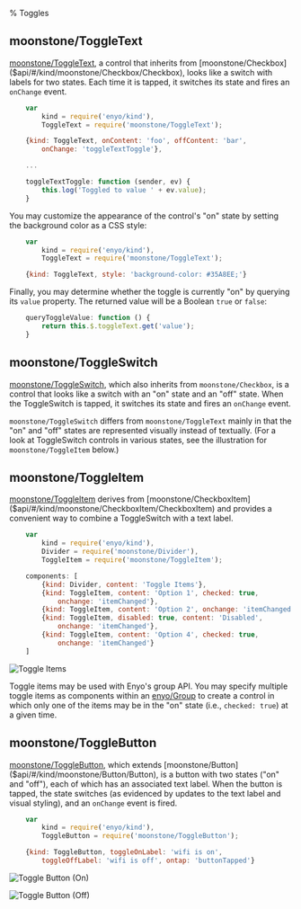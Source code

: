 % Toggles

## moonstone/ToggleText

[moonstone/ToggleText]($api/#/kind/moonstone/ToggleText/ToggleText), a control
that inherits from [moonstone/Checkbox]($api/#/kind/moonstone/Checkbox/Checkbox),
looks like a switch with labels for two states.  Each time it is tapped, it
switches its state and fires an `onChange` event.

```javascript
    var
        kind = require('enyo/kind'),
        ToggleText = require('moonstone/ToggleText');

    {kind: ToggleText, onContent: 'foo', offContent: 'bar',
        onChange: 'toggleTextToggle'},

    ...

    toggleTextToggle: function (sender, ev) {
        this.log('Toggled to value ' + ev.value);
    }
```

You may customize the appearance of the control's "on" state by setting the
background color as a CSS style:

```javascript
    var
        kind = require('enyo/kind'),
        ToggleText = require('moonstone/ToggleText');

    {kind: ToggleText, style: 'background-color: #35A8EE;'}
```

Finally, you may determine whether the toggle is currently "on" by querying its
`value` property.  The returned value will be a Boolean `true` or `false`:

```javascript
    queryToggleValue: function () {
        return this.$.toggleText.get('value');
    }
```

## moonstone/ToggleSwitch

[moonstone/ToggleSwitch]($api/#/kind/moonstone/ToggleSwitch/ToggleSwitch), which
also inherits from `moonstone/Checkbox`, is a control that looks like a switch
with an "on" state and an "off" state.  When the ToggleSwitch is tapped, it
switches its state and fires an `onChange` event.

`moonstone/ToggleSwitch` differs from `moonstone/ToggleText` mainly in that the
"on" and "off" states are represented visually instead of textually.  (For a
look at ToggleSwitch controls in various states, see the illustration for
`moonstone/ToggleItem` below.)

## moonstone/ToggleItem

[moonstone/ToggleItem]($api/#/kind/moonstone/ToggleItem/ToggleItem) derives from
[moonstone/CheckboxItem]($api/#/kind/moonstone/CheckboxItem/CheckboxItem) and
provides a convenient way to combine a ToggleSwitch with a text label.

```javascript
    var
        kind = require('enyo/kind'),
        Divider = require('moonstone/Divider'),
        ToggleItem = require('moonstone/ToggleItem');

    components: [
        {kind: Divider, content: 'Toggle Items'},
        {kind: ToggleItem, content: 'Option 1', checked: true,
            onchange: 'itemChanged'},
        {kind: ToggleItem, content: 'Option 2', onchange: 'itemChanged'},
        {kind: ToggleItem, disabled: true, content: 'Disabled',
            onchange: 'itemChanged'},
        {kind: ToggleItem, content: 'Option 4', checked: true,
            onchange: 'itemChanged'}
    ]
```

![_Toggle Items_](../../assets/toggle-items.png)

Toggle items may be used with Enyo's group API.  You may specify multiple toggle
items as components within an [enyo/Group]($api/#/kind/enyo/Group/Group) to
create a control in which only one of the items may be in the "on" state (i.e.,
`checked: true`) at a given time.

## moonstone/ToggleButton

[moonstone/ToggleButton]($api/#/kind/moonstone/ToggleButton/ToggleButton), which
extends [moonstone/Button]($api/#/kind/moonstone/Button/Button), is a button
with two states ("on" and "off"), each of which has an associated text label.
When the button is tapped, the state switches (as evidenced by updates to the
text label and visual styling), and an `onChange` event is fired.

```javascript
    var
        kind = require('enyo/kind'),
        ToggleButton = require('moonstone/ToggleButton');

    {kind: ToggleButton, toggleOnLabel: 'wifi is on',
        toggleOffLabel: 'wifi is off', ontap: 'buttonTapped'}
```

![_Toggle Button (On)_](../../assets/toggle-button-on.png)

![_Toggle Button (Off)_](../../assets/toggle-button-off.png)
